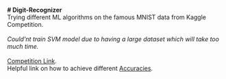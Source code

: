 **# Digit-Recognizer** <br>
Trying different ML algorithms on the famous MNIST data from Kaggle Competition.<br><br>
*Could'nt train SVM model due to having a large dataset which will take too much time.*<br><br>
[Competition Link](https://www.kaggle.com/c/digit-recognizer/overview).<br>
Helpful link on how to achieve different [Accuracies](https://www.kaggle.com/c/digit-recognizer/discussion/61480#latest-634734).
